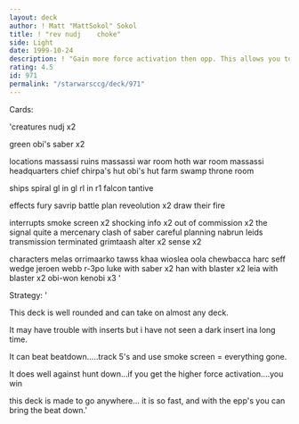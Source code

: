 ```yaml
---
layout: deck
author: ! Matt "MattSokol" Sokol
title: ! "rev nudj    choke"
side: Light
date: 1999-10-24
description: ! "Gain more force activation then opp. This allows you to do anything you want."
rating: 4.5
id: 971
permalink: "/starwarsccg/deck/971"
---
```

Cards: 

'creatures
nudj x2

green
obi's saber x2

locations
massassi ruins
massassi war room
hoth war room
massassi headquarters
chief chirpa's hut
obi's hut
farm
swamp
throne room

ships
spiral
gl in gl
rl in r1
falcon
tantive

effects
fury
savrip
battle plan
reveolution x2
draw their fire

interrupts
smoke screen x2
shocking info x2
out of commission x2
the signal
quite a mercenary
clash of saber
careful planning
nabrun leids
transmission terminated
grimtaash
alter x2
sense x2

characters
melas
orrimaarko
tawss khaa
wioslea
oola
chewbacca
harc seff
wedge
jeroen webb
r-3po
luke with saber x2
han with blaster x2
leia with blaster x2
obi-won kenobi x3
'

Strategy: '

This deck is well rounded and can take on almost
any deck.

It may have trouble with inserts but i have not seen
a dark insert ina long time.

It can beat beatdown.....track 5's and use smoke screen =
everything gone.

It does well against hunt down...if you get the higher force activation....you win

this deck is made to go anywhere...
it is so fast, and with the epp's you can bring the beat down.'
